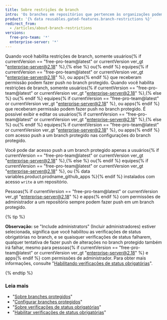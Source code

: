 ```yaml
---
title: Sobre restrições de branch
intro: 'Os branches em repositórios que pertencem às organizações podem ser configurados para que apenas determinados usuários{% if currentVersion == "free-pro-team@latest" or currentVersion ver_gt "enterprise-server@2.18" %},{% else %} ou{% endif %} equipes{% if currentVersion == "free-pro-team@latest" or currentVersion ver_gt "enterprise-server@2.18" %} ou apps{% endif %} possam fazer push no branch.'
product: '{% data reusables.gated-features.branch-restrictions %}'
redirect_from:
  - /articles/about-branch-restrictions
versions:
  free-pro-team: '*'
  enterprise-server: '*'
---
```


Quando você habilita restrições de branch, somente usuários{% if currentVersion == "free-pro-team@latest" or currentVersion ver_gt "enterprise-server@2.18" %},{% else %} ou{% endif %} equipes{% if currentVersion == "free-pro-team@latest" or currentVersion ver_gt "enterprise-server@2.18" %}, ou apps{% endif %} que receberam permissão podem fazer push no branch protegido. Quando você habilita restrições de branch, somente usuários{% if currentVersion == "free-pro-team@latest" or currentVersion ver_gt "enterprise-server@2.18" %},{% else %} ou{% endif %} equipes{% if currentVersion == "free-pro-team@latest" or currentVersion ver_gt "enterprise-server@2.18" %}, ou apps{% endif %} que receberam permissão podem fazer push no branch protegido. É possível exibir e editar os usuários{% if currentVersion == "free-pro-team@latest" or currentVersion ver_gt "enterprise-server@2.18" %},{% else %} ou{% endif %} equipes{% if currentVersion == "free-pro-team@latest" or currentVersion ver_gt "enterprise-server@2.18" %}, ou apps{% endif %} com acesso push a um branch protegido nas configurações do branch protegido.

Você pode dar acesso push a um branch protegido apenas a usuários{% if currentVersion == "free-pro-team@latest" or currentVersion ver_gt "enterprise-server@2.18" %},{% else %} ou{% endif %} equipes{% if currentVersion == "free-pro-team@latest" or currentVersion ver_gt "enterprise-server@2.18" %}, ou {% data variables.product.prodname_github_apps %}{% endif %} instalados com acesso `write` a um repositório.

Pessoas{% if currentVersion == "free-pro-team@latest" or currentVersion ver_gt "enterprise-server@2.18" %} e apps{% endif %} com permissões de administrador a um repositório sempre podem fazer push em um branch protegido.

{% tip %}

**Observação:** se "Include administrators" (Incluir administradores) estiver selecionada, significa que você habilitou as verificações de status obrigatórias no branch, e se quaisquer verificações de status falharem, qualquer tentativa de fazer push de alterações no branch protegido também irá falhar, mesmo para pessoas{% if currentVersion == "free-pro-team@latest" or currentVersion ver_gt "enterprise-server@2.18" %} e apps{% endif %} com permissões de administrador. Para obter mais informações, consulte "[Habilitando verificações de status obrigatórias](/articles/enabling-required-status-checks)".

{% endtip %}

### Leia mais

- "[Sobre branches protegidos](/articles/about-protected-branches)"
- "[Configurar branches protegidos](/articles/configuring-protected-branches)"
- "[Sobre verificações de status obrigatórias](/articles/about-required-status-checks)"
- "[Habilitar verificações de status obrigatórias](/articles/enabling-required-status-checks)"
